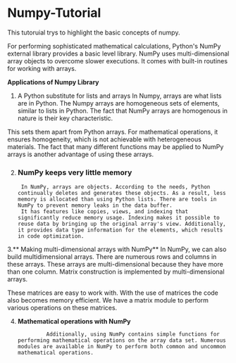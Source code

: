 # Numpy-Tutorial


This tutoruial trys to highlight the basic concepts of numpy. 

For performing sophisticated mathematical calculations, Python's NumPy external library provides a basic level library. NumPy uses multi-dimensional array objects to overcome slower executions. It comes with built-in routines for working with arrays.


**Applications of Numpy Library**
1. A Python substitute for lists and arrays
        In Numpy, arrays are what lists are in Python. The Numpy arrays are homogeneous sets of elements, similar to lists in Python. The fact that NumPy arrays are homogenous in nature is their key characteristic.
        
        
 

This sets them apart from Python arrays. For mathematical operations, it ensures homogeneity, which is not achievable with heterogeneous materials. The fact that many different functions may be applied to NumPy arrays is another advantage of using these arrays.



2. ### **NumPy keeps very little memory** 
        In NumPy, arrays are objects. According to the needs, Python continually deletes and generates these objects. As a result, less memory is allocated than using Python lists. There are tools in NumPy to prevent memory leaks in the data buffer.
        It has features like copies, views, and indexing that significantly reduce memory usage. Indexing makes it possible to reuse data by bringing up the original array's view. Additionally, it provides data type information for the elements, which results in code optimization.



3.** Making multi-dimensional arrays with NumPy**
        In NumPy, we can also build multidimensional arrays. There are numerous rows and columns in these arrays. These arrays are multi-dimensional because they have more than one column. Matrix construction is implemented by multi-dimensional arrays.

These matrices are easy to work with. With the use of matrices the code also becomes memory efficient. We have a matrix module to perform various operations on these matrices.

4. **Mathematical operations with NumPy**

                Additionally, using NumPy contains simple functions for performing mathematical operations on the array data set. Numerous modules are available in NumPy to perform both common and uncommon mathematical operations.



